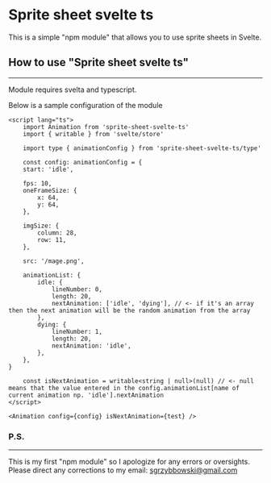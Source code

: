 # Sprite sheet svelte ts

This is a simple "npm module" that allows you to use sprite sheets in Svelte.  

## How to use "Sprite sheet svelte ts"
---


Module requires svelta and typescript.

Below is a sample configuration of the module

```svelte
<script lang="ts">
	import Animation from 'sprite-sheet-svelte-ts'
	import { writable } from 'svelte/store'

    import type { animationConfig } from 'sprite-sheet-svelte-ts/type'

    const config: animationConfig = {
	start: 'idle',

	fps: 10,
	oneFrameSize: {
		x: 64,
		y: 64,
	},

	imgSize: {
		column: 28,
		row: 11,
	},

	src: '/mage.png',

	animationList: {
		idle: {
			lineNumber: 0,
			length: 20,
			nextAnimation: ['idle', 'dying'], // <- if it's an array then the next animation will be the random animation from the array 
		},
		dying: {
			lineNumber: 1,
			length: 20,
			nextAnimation: 'idle',
		},
	},
}

	const isNextAnimation = writable<string | null>(null) // <- null means that the value entered in the config.animationList[name of current animation np. 'idle'].nextAnimation
</script>

<Animation config={config} isNextAnimation={test} />
```

### P.S.
---

This is my first "npm module" so I apologize for any errors or oversights. Please direct any corrections to my email: sgrzybbowski@gmail.com